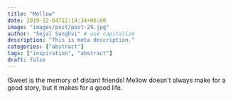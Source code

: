 ```yaml
---
title: "Mellow"
date: 2019-12-04T12:14:34+06:00
image: "images/post/post-29.jpg"
author: "Sejal Sanghvi" # use capitalize
description: "This is meta description."
categories: ["abstract"]
tags: ["inspiration", "abstract"]
draft: false
---
```

ISweet is the memory of distant friends! Mellow doesn't always make for a good story, but it makes for a good life.